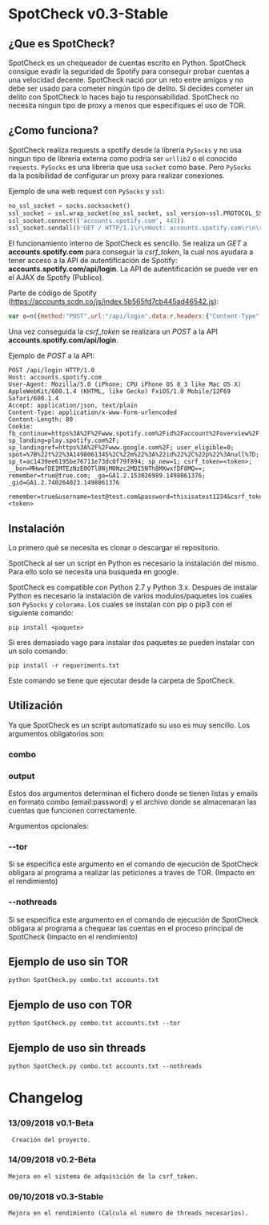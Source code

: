 # SpotCheck v0.3-Stable
  
## ¿Que es SpotCheck?  
SpotCheck es un chequeador  de cuentas escrito en Python. SpotCheck consigue evadir la seguridad de Spotify para conseguir probar cuentas a una velocidad decente.  SpotCheck nació por un reto entre amigos y no debe ser usado para cometer ningún tipo de delito. Si decides cometer un delito con SpotCheck lo haces bajo tu responsabilidad. SpotCheck no necesita ningun tipo de proxy a menos que especifiques el uso de TOR.  
## ¿Como funciona?  
SpotCheck realiza requests a spotify desde la libreria `PySocks` y no usa ningun tipo de libreria externa como podria ser `urllib2` o el conocido `requests`.
`PySocks` es una libreria que usa `socket` como base. Pero `PySocks` da la posibilidad de configurar un proxy para realizar conexiones.    

Ejemplo de una web request con `PySocks` y `ssl`:  
```python
no_ssl_socket = socks.socksocket()
ssl_socket = ssl.wrap_socket(no_ssl_socket, ssl_version=ssl.PROTOCOL_SSLv23)
ssl_socket.connect(('accounts.spotify.com', 443))
ssl_socket.sendall(b'GET / HTTP/1.1\r\nHost: accounts.spotify.com\r\n\r\n')
```    
El funcionamiento interno de SpotCheck es sencillo. Se realiza un *GET* a **accounts.spotify.com** para conseguir la *csrf_token*, la cual nos ayudara a tener acceso a la API de autentificación de Spotify: **accounts.spotify.com/api/login**. La API de autentificación se puede ver en el AJAX de Spotify (Publico).  

Parte de código de Spotify (https://accounts.scdn.co/js/index.5b565fd7cb445ad46542.js):  
```javascript
var o=n({method:"POST",url:"/api/login",data:r,headers:{"Content-Type":"application/x-www-form-urlencoded"},transformRequest:u.objToFormData})
```
  Una vez conseguida la *csrf_token* se realizara un *POST* a la API **accounts.spotify.com/api/login**.
   
   Ejemplo de *POST* a la API:  
 
 ```
POST /api/login HTTP/1.0
Host: accounts.spotify.com
User-Agent: Mozilla/5.0 (iPhone; CPU iPhone OS 8_3 like Mac OS X) AppleWebKit/600.1.4 (KHTML, like Gecko) FxiOS/1.0 Mobile/12F69 Safari/600.1.4
Accept: application/json, text/plain
Content-Type: application/x-www-form-urlencoded
Content-Length: 80
Cookie: fb_continue=https%3A%2F%2Fwww.spotify.com%2Fid%2Faccount%2Foverview%2F; sp_landing=play.spotify.com%2F; sp_landingref=https%3A%2F%2Fwww.google.com%2F; user_eligible=0; spot=%7B%22t%22%3A1498061345%2C%22m%22%3A%22id%22%2C%22p%22%3Anull%7D; sp_t=ac1439ee6195be76711e73dc0f79f894; sp_new=1; csrf_token=<token>; __bon=MHwwfDE1MTEzNzE0OTl8NjM0Nzc2MDI5NTh8MXwxfDF8MQ==; remember=true@true.com; _ga=GA1.2.153026989.1498061376; _gid=GA1.2.740264023.1498061376

remember=true&username=test@test.com&password=thisisatest1234&csrf_token=<token>
 ```
 
 ## Instalación
 
 Lo primero qué se necesita es clonar o descargar el repositorio.
 
 SpotCheck al ser un script en Python es necesario la instalación del mismo. Para ello solo se necesita una busqueda en google.
 
 SpotCheck es compatible con Python 2.7 y Python 3.x.
 Despues de instalar Python es necesario la instalación de varios modulos/paquetes los cuales son `PySocks` y `colorama`. Los cuales se instalan con pip o pip3 con el siguiente comando: 
 
 ```
 pip install <paquete>
 ```
 
 Si eres demasiado vago para instalar dos paquetes se pueden instalar con un solo comando:
 ```
 pip install -r requeriments.txt
 ```
 Este comando se tiene que ejecutar desde la carpeta de SpotCheck.
 
 
 ## Utilización
 
 Ya que SpotCheck es un script automatizado su uso es muy sencillo.
 Los argumentos obligatorios son:
 
 ### combo
 ### output
 
 Estos dos argumentos determinan el fichero donde se tienen listas y emails en formato combo (email:password) y el archivo donde se almacenaran las cuentas que funcionen correctamente.
 
 Argumentos opcionales:
 
 ### --tor
 Si se especifica este argumento en el comando de ejecución de SpotCheck obligara al programa a realizar las peticiones a traves de TOR. (Impacto en el rendimiento)
 
 ### --nothreads
  Si se especifica este argumento en el comando de ejecución de SpotCheck obligara al programa a chequear las cuentas en el proceso principal de SpotCheck (Impacto en el rendimiento)
  
  ## Ejemplo de uso sin TOR
  ```
  python SpotCheck.py combo.txt accounts.txt
  ```
  
  ## Ejemplo de uso con TOR
  ```
  python SpotCheck.py combo.txt accounts.txt --tor
  ```
  
  ## Ejemplo de uso sin threads
   ```
  python SpotCheck.py combo.txt accounts.txt --nothreads
  ```
  
# Changelog  
### 13/09/2018 v0.1-Beta
```
 Creación del proyecto.
```  
### 14/09/2018 v0.2-Beta
```
Mejora en el sistema de adquisición de la csrf_token.
```
### 09/10/2018 v0.3-Stable
```
Mejora en el rendimiento (Calcula el numero de threads necesarios).
```
